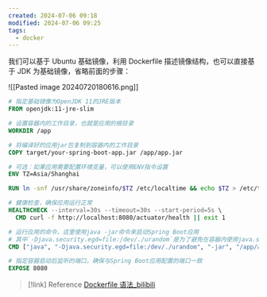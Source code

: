 ```yaml
---
created: 2024-07-06 09:18
modified: 2024-07-06 09:25
tags:
  - docker
---
```


我们可以基于 Ubuntu 基础镜像，利用 Dockerfile 描述镜像结构，也可以直接基于 JDK 为基础镜像，省略前面的步骤：

![[Pasted image 20240720180616.png]]

```Dockerfile
# 指定基础镜像为OpenJDK 11的JRE版本
FROM openjdk:11-jre-slim

# 设置容器内的工作目录，也就是应用的根目录
WORKDIR /app

# 将编译好的应用jar包复制到容器内的工作目录
COPY target/your-spring-boot-app.jar /app/app.jar

# 可选：如果应用需要配置环境变量，可以使用ENV指令设置
ENV TZ=Asia/Shanghai

RUN ln -snf /usr/share/zoneinfo/$TZ /etc/localtime && echo $TZ > /etc/timezone

# 健康检查，确保应用运行正常
HEALTHCHECK --interval=30s --timeout=30s --start-period=5s \
  CMD curl -f http://localhost:8080/actuator/health || exit 1

# 运行应用的命令，这里使用java -jar命令来启动Spring Boot应用
# 其中`-Djava.security.egd=file:/dev/./urandom`是为了避免在容器内使用java.security.egd警告
CMD ["java", "-Djava.security.egd=file:/dev/./urandom", "-jar", "/app/app.jar"]

# 指定容器启动后监听的端口，确保与Spring Boot应用配置的端口一致
EXPOSE 8080
```

> [!link] Reference
>  [Dockerfile 语法_bilibili](https://www.bilibili.com/video/BV1S142197x7?p=30&spm_id_from=pageDriver&vd_source=7684be089e60d522b937867a63e07bf7)
